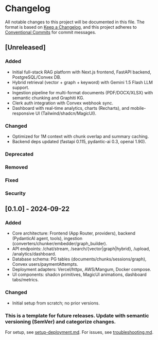 # Changelog

All notable changes to this project will be documented in this file. The format is based on [Keep a Changelog](https://keepachangelog.com/en/1.0.0/), and this project adheres to [Conventional Commits](https://www.conventionalcommits.org/en/v1.0.0/) for commit messages.

## [Unreleased]

### Added
- Initial full-stack RAG platform with Next.js frontend, FastAPI backend, PostgreSQL/Convex DB.
- Hybrid retrieval (vector + graph + keyword) with Gemini 1.5 Flash LLM support.
- Ingestion pipeline for multi-format documents (PDF/DOCX/XLSX) with semantic chunking and Graphiti KG.
- Clerk auth integration with Convex webhook sync.
- Dashboard with real-time analytics, charts (Recharts), and mobile-responsive UI (Tailwind/shadcn/MagicUI).

### Changed
- Optimized for 1M context with chunk overlap and summary caching.
- Backend deps updated (fastapi 0.115, pydantic-ai 0.3, openai 1.90).

### Deprecated

### Removed

### Fixed

### Security

## [0.1.0] - 2024-09-22

### Added
- Core architecture: Frontend (App Router, providers), backend (PydanticAI agent, tools), ingestion (converters/chunker/embedder/graph_builder).
- API endpoints: /chat/stream, /search/{vector|graph|hybrid}, /upload, /analytics/dashboard.
- Database schema: PG tables (documents/chunks/sessions/graph), Convex users/paymentAttempts.
- Deployment adapters: Vercel/httpx, AWS/Mangum, Docker compose.
- UI components: shadcn primitives, MagicUI animations, dashboard tabs/metrics.

### Changed
- Initial setup from scratch; no prior versions.

### This is a template for future releases. Update with semantic versioning (SemVer) and categorize changes.

For setup, see [setup-deployment.md](setup-deployment.md). For issues, see [troubleshooting.md](troubleshooting.md).